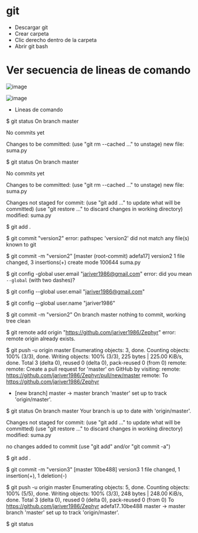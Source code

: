 # git

- Descargar git
- Crear carpeta
- Clic derecho dentro de la carpeta
- Abrir git bash

# Ver secuencia de lineas de comando


![image](https://github.com/jariver1986/git/assets/62295761/1e422d59-7ee9-4a74-8902-33906d83bc7e)

![image](https://github.com/jariver1986/git/assets/62295761/3a68edbd-dfbf-419f-8f6f-97bb70119c89)


- Lineas de comando

$ git status
On branch master

No commits yet

Changes to be committed:
  (use "git rm --cached <file>..." to unstage)
        new file:   suma.py

$ git status
On branch master

No commits yet

Changes to be committed:
  (use "git rm --cached <file>..." to unstage)
        new file:   suma.py

Changes not staged for commit:
  (use "git add <file>..." to update what will be committed)
  (use "git restore <file>..." to discard changes in working directory)
        modified:   suma.py


$ git add .

$ git commit "version2"
error: pathspec 'version2' did not match any file(s) known to git

$ git commit -m "version2"
[master (root-commit) adefa17] version2
 1 file changed, 3 insertions(+)
 create mode 100644 suma.py

$ git config -global user.email "jariver1986@gmail.com"
error: did you mean `--global` (with two dashes)?

$ git config --global user.email "jariver1986@gmail.com"

$ git config --global user.name "jariver1986"

$ git commit -m "version2"
On branch master
nothing to commit, working tree clean

$ git remote add origin "https://github.com/jariver1986/Zephyr"
error: remote origin already exists.

$ git push -u origin master
Enumerating objects: 3, done.
Counting objects: 100% (3/3), done.
Writing objects: 100% (3/3), 225 bytes | 225.00 KiB/s, done.
Total 3 (delta 0), reused 0 (delta 0), pack-reused 0 (from 0)
remote:
remote: Create a pull request for 'master' on GitHub by visiting:
remote:      https://github.com/jariver1986/Zephyr/pull/new/master
remote:
To https://github.com/jariver1986/Zephyr
 * [new branch]      master -> master
branch 'master' set up to track 'origin/master'.

$ git status
On branch master
Your branch is up to date with 'origin/master'.

Changes not staged for commit:
  (use "git add <file>..." to update what will be committed)
  (use "git restore <file>..." to discard changes in working directory)
        modified:   suma.py

no changes added to commit (use "git add" and/or "git commit -a")

$ git add .

$ git commit -m "version3"
[master 10be488] version3
 1 file changed, 1 insertion(+), 1 deletion(-)

$ git push -u origin master
Enumerating objects: 5, done.
Counting objects: 100% (5/5), done.
Writing objects: 100% (3/3), 248 bytes | 248.00 KiB/s, done.
Total 3 (delta 0), reused 0 (delta 0), pack-reused 0 (from 0)
To https://github.com/jariver1986/Zephyr
   adefa17..10be488  master -> master
branch 'master' set up to track 'origin/master'.

$ git status
